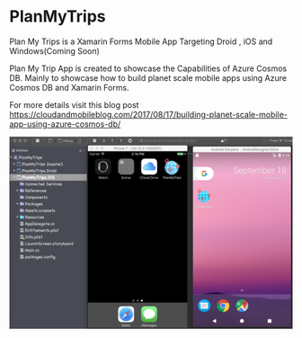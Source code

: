 # PlanMyTrips
Plan My Trips is a Xamarin Forms Mobile App Targeting Droid , iOS and Windows(Coming Soon)

Plan My Trip App is created to showcase the Capabilities of Azure Cosmos DB.
Mainly to showcase how to build planet scale mobile apps using Azure Cosmos DB and Xamarin Forms.

For more details visit this blog post 
https://cloudandmobileblog.com/2017/08/17/building-planet-scale-mobile-app-using-azure-cosmos-db/

![Screenshot](https://github.com/abhiongithub/PlanMyTrips/blob/master/Screenshots/iOS%20and%20Android.png)
